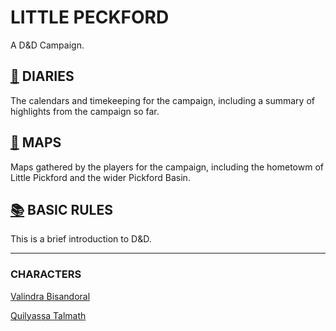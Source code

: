 # LITTLE PECKFORD
A D&D Campaign.

## [📅](./DIARIES/README.md) DIARIES

The calendars and timekeeping for the campaign, including a summary of highlights from the campaign so far. 


## [📌](./MAPS/README.md) MAPS

Maps gathered by the players for the campaign, including the hometowm of Little Pickford and the wider Pickford Basin. 


## [📚](./BASIC-RULES.md) BASIC RULES

This is a brief introduction to D&D. 

---

### CHARACTERS

[Valindra Bisandoral](https://www.dndbeyond.com/profile/elspeth87/characters/26501529)

[Quilyassa Talmath](https://www.dndbeyond.com/profile/elspeth87/characters/26501521)